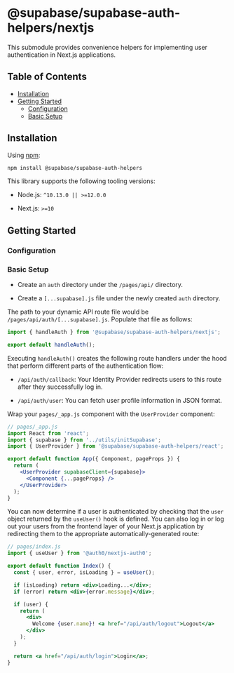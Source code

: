 # @supabase/supabase-auth-helpers/nextjs

This submodule provides convenience helpers for implementing user authentication in Next.js applications.

## Table of Contents

- [Installation](#installation)
- [Getting Started](#getting-started)
  - [Configuration](#configuration)
  - [Basic Setup](#basic-setup)

## Installation

Using [npm](https://npmjs.org):

```sh
npm install @supabase/supabase-auth-helpers
```

This library supports the following tooling versions:

- Node.js: `^10.13.0 || >=12.0.0`

- Next.js: `>=10`

## Getting Started

### Configuration

### Basic Setup

- Create an `auth` directory under the `/pages/api/` directory.

- Create a `[...supabase].js` file under the newly created `auth` directory.

The path to your dynamic API route file would be `/pages/api/auth/[...supabase].js`. Populate that file as follows:

```js
import { handleAuth } from '@supabase/supabase-auth-helpers/nextjs';

export default handleAuth();
```

Executing `handleAuth()` creates the following route handlers under the hood that perform different parts of the authentication flow:

- `/api/auth/callback`: Your Identity Provider redirects users to this route after they successfully log in.

- `/api/auth/user`: You can fetch user profile information in JSON format.

Wrap your `pages/_app.js` component with the `UserProvider` component:

```jsx
// pages/_app.js
import React from 'react';
import { supabase } from '../utils/initSupabase';
import { UserProvider } from '@supabase/supabase-auth-helpers/react';

export default function App({ Component, pageProps }) {
  return (
    <UserProvider supabaseClient={supabase}>
      <Component {...pageProps} />
    </UserProvider>
  );
}
```

You can now determine if a user is authenticated by checking that the `user` object returned by the `useUser()` hook is defined. You can also log in or log out your users from the frontend layer of your Next.js application by redirecting them to the appropriate automatically-generated route:

```jsx
// pages/index.js
import { useUser } from '@auth0/nextjs-auth0';

export default function Index() {
  const { user, error, isLoading } = useUser();

  if (isLoading) return <div>Loading...</div>;
  if (error) return <div>{error.message}</div>;

  if (user) {
    return (
      <div>
        Welcome {user.name}! <a href="/api/auth/logout">Logout</a>
      </div>
    );
  }

  return <a href="/api/auth/login">Login</a>;
}
```
